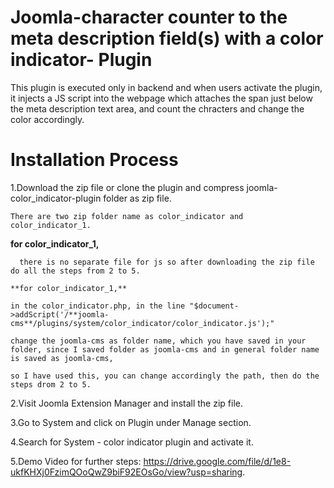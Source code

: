 # Joomla-character counter to the meta description field(s) with a color indicator- Plugin
This plugin is executed only in backend and when users activate the plugin, it injects a JS script into the webpage which attaches the span just below the meta description text area, and count the chracters and change the color accordingly.


# Installation Process
1.Download the zip file or clone the plugin and compress joomla-color_indicator-plugin folder as zip file.

    There are two zip folder name as color_indicator and color_indicator_1.
   
   **for color_indicator_1,** 
   
      there is no separate file for js so after downloading the zip file do all the steps from 2 to 5.
      
    **for color_indicator_1,** 
    
    in the color_indicator.php, in the line "$document->addScript('/**joomla-cms**/plugins/system/color_indicator/color_indicator.js');"
    
    change the joomla-cms as folder name, which you have saved in your folder, since I saved folder as joomla-cms and in general folder name is saved as joomla-cms,
    
    so I have used this, you can change accordingly the path, then do the steps drom 2 to 5.

2.Visit Joomla Extension Manager and install the zip file.

3.Go to System and click on Plugin under Manage section.

4.Search for System - color indicator plugin and activate it.

5.Demo Video for further steps: https://drive.google.com/file/d/1e8-ukfKHXj0FzimQOoQwZ9biF92EOsGo/view?usp=sharing.
